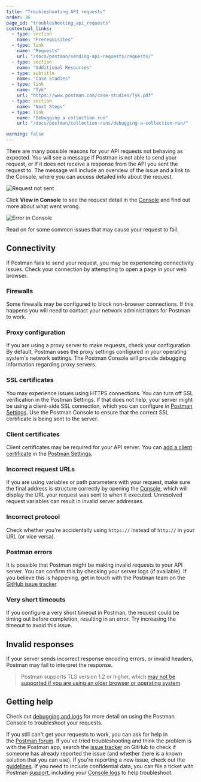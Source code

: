 ```yaml
---
title: "Troubleshooting API requests"
order: 36
page_id: "troubleshooting_api_requests"
contextual_links:
  - type: section
    name: "Prerequisites"
  - type: link
    name: "Requests"
    url: "/docs/postman/sending-api-requests/requests/"
  - type: section
    name: "Additional Resources"
  - type: subtitle
    name: "Case Studies"
  - type: link
    name: "Tyk"
    url: "https://www.postman.com/case-studies/Tyk.pdf"
  - type: section
    name: "Next Steps"
  - type: link
    name: "Debugging a collection run"
    url: "/docs/postman/collection-runs/debugging-a-collection-run/"

warning: false
---
```


There are many possible reasons for your API requests not behaving as expected. You will see a message if Postman is not able to send your request, or if it does not receive a response from the API you sent the request to. The message will include an overview of the issue and a link to the Console, where you can access detailed info about the request.

![Request not sent](https://assets.postman.com/postman-docs/request-not-sent-message.jpg)

Click __View in Console__ to see the request detail in the [Console](/docs/postman/sending-api-requests/debugging-and-logs/) and find out more about what went wrong.

![Error in Console](https://assets.postman.com/postman-docs/error-in-console-detail.jpg)

Read on for some common issues that may cause your request to fail.

## Connectivity

If Postman fails to send your request, you may be experiencing connectivity issues. Check your connection by attempting to open a page in your web browser.

### Firewalls

Some firewalls may be configured to block non-browser connections. If this happens you will need to contact your network administrators for Postman to work.

### Proxy configuration

If you are using a proxy server to make requests, check your configuration. By default, Postman uses the proxy settings configured in your operating system's network settings. The Postman Console will provide debugging information regarding proxy servers.

### SSL certificates

You may experience issues using HTTPS connections. You can turn off SSL verification in the Postman Settings. If that does not help, your server might be using a client-side SSL connection, which you can configure in [Postman Settings](/docs/postman/launching-postman/settings/). Use the Postman Console to ensure that the correct SSL certificate is being sent to the server.

### Client certificates

Client certificates may be required for your API server. You can [add a client certificate](/docs/postman/sending-api-requests/certificates/) in the [Postman Settings](/docs/postman/launching-postman/settings/).

### Incorrect request URLs

If you are using variables or path parameters with your request, make sure the final address is structure correctly by opening the [Console](/docs/postman/sending-api-requests/debugging-and-logs/), which will display the URL your request was sent to when it executed. Unresolved request variables can result in invalid server addresses.

### Incorrect protocol

Check whether you're accidentally using `https://` instead of `http://` in your URL (or vice versa).

### Postman errors

It is possible that Postman might be making invalid requests to your API server. You can confirm this by checking your server logs (if available). If you believe this is happening, get in touch with the Postman team on the [GitHub issue tracker](https://github.com/postmanlabs/postman-app-support/issues).

### Very short timeouts

If you configure a very short timeout in Postman, the request could be timing out before completion, resulting in an error. Try increasing the timeout to avoid this issue.

## Invalid responses

If your server sends incorrect response encoding errors, or invalid headers, Postman may fail to interpret the response.

> Postman supports TLS version 1.2 or higher, which [may not be supported if you are using an older browser or operating system](https://support.getpostman.com/hc/en-us/articles/360041392573-Deprecating-TLS-1-0-and-TLS-1-1).

## Getting help

Check out [debugging and logs](/docs/postman/sending-api-requests/debugging-and-logs/) for more detail on using the Postman Console to troubleshoot your requests.

If you still can't get your requests to work, you can ask for help in the [Postman forum](https://community.postman.com/). If you've tried troubleshooting and think the problem is with the Postman app, search the [issue tracker](https://github.com/postmanlabs/postman-app-support/issues) on GitHub to check if someone has already reported the issue (and whether there is a known solution that you can use). If you're reporting a new issue, check out the [guidelines](https://github.com/postmanlabs/postman-app-support/#guidelines-for-reporting-issues). If you need to include confidential data, you can file a ticket with Postman [support](https://support.getpostman.com/hc), including your [Console logs](/docs/postman/sending-api-requests/debugging-and-logs/) to help troubleshoot.
